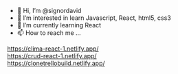 - 👋 Hi, I’m @signordavid
- 👀 I’m interested in learn Javascript, React, html5, css3
- 🌱 I’m currently learning React
- 📫 How to reach me ...

https://clima-react-1.netlify.app/ <br /> 
https://crud-react-1.netlify.app/ <br /> 
https://clonetrellobuild.netlify.app/
